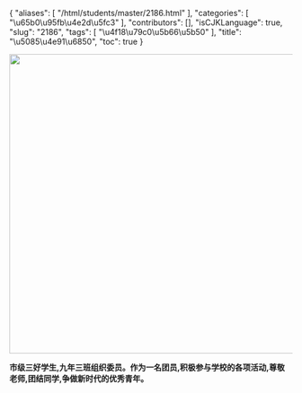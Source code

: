 {
    "aliases": [
        "/html/students/master/2186.html"
    ],
    "categories": [
        "\u65b0\u95fb\u4e2d\u5fc3"
    ],
    "contributors": [],
    "isCJKLanguage": true,
    "slug": "2186",
    "tags": [
        "\u4f18\u79c0\u5b66\u5b50"
    ],
    "title": "\u5085\u4e91\u6850",
    "toc": true
}


<img
    src="https://cdn.tfls.online/mirror/full/1acd66694e5040c087ac22d7209b407e2a63127b.jpg"
    style="display:block;margin-left:auto;margin-right:auto;"
    decoding="async"
    fetchpriority="auto"
    loading="lazy"
    height="534"
    width="800"
/>




   






**市级三好学生,九年三班组织委员。作为一名团员,积极参与学校的各项活动,尊敬老师,团结同学,争做新时代的优秀青年。**




   




